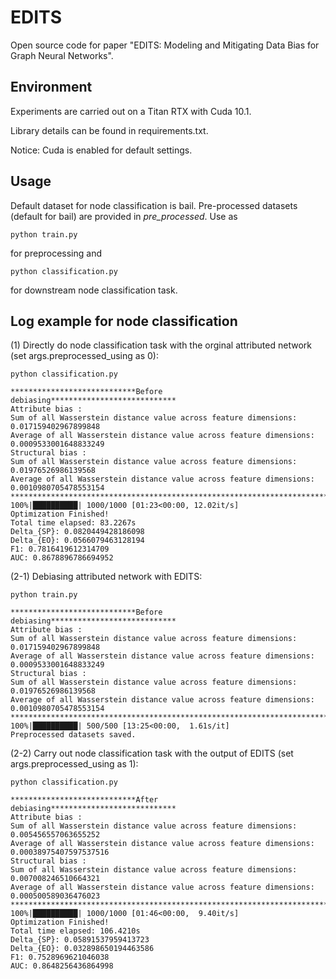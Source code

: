 # EDITS
Open source code for paper "EDITS: Modeling and Mitigating Data Bias for Graph Neural Networks".

## Environment
Experiments are carried out on a Titan RTX with Cuda 10.1. 

Library details can be found in requirements.txt.

Notice: Cuda is enabled for default settings.

## Usage
Default dataset for node classification is bail. Pre-processed datasets (default for bail) are provided in *pre_processed*.
Use as
```
python train.py
```
for preprocessing and 
```
python classification.py
```
for downstream node classification task.

## Log example for node classification

(1) Directly do node classification task with the orginal attributed network (set args.preprocessed_using as 0):
```
python classification.py
```
```
****************************Before debiasing****************************
Attribute bias : 
Sum of all Wasserstein distance value across feature dimensions: 0.017159402967899848
Average of all Wasserstein distance value across feature dimensions: 0.0009533001648833249
Structural bias : 
Sum of all Wasserstein distance value across feature dimensions: 0.01976526986139568
Average of all Wasserstein distance value across feature dimensions: 0.0010980705478553154
****************************************************************************
100%|██████████| 1000/1000 [01:23<00:00, 12.02it/s]
Optimization Finished!
Total time elapsed: 83.2267s
Delta_{SP}: 0.0820449428186098
Delta_{EO}: 0.0566079463128194
F1: 0.7816419612314709
AUC: 0.8678896786694952
```

(2-1) Debiasing attributed network with EDITS:
```
python train.py
```
```
****************************Before debiasing****************************
Attribute bias : 
Sum of all Wasserstein distance value across feature dimensions: 0.017159402967899848
Average of all Wasserstein distance value across feature dimensions: 0.0009533001648833249
Structural bias : 
Sum of all Wasserstein distance value across feature dimensions: 0.01976526986139568
Average of all Wasserstein distance value across feature dimensions: 0.0010980705478553154
****************************************************************************
100%|██████████| 500/500 [13:25<00:00,  1.61s/it]
Preprocessed datasets saved.
```
(2-2) Carry out node classification task with the output of EDITS (set args.preprocessed_using as 1):
```
python classification.py
```
```
****************************After debiasing****************************
Attribute bias : 
Sum of all Wasserstein distance value across feature dimensions: 0.005456557063655252
Average of all Wasserstein distance value across feature dimensions: 0.00038975407597537516
Structural bias : 
Sum of all Wasserstein distance value across feature dimensions: 0.007008246510664321
Average of all Wasserstein distance value across feature dimensions: 0.000500589036476023
****************************************************************************
100%|██████████| 1000/1000 [01:46<00:00,  9.40it/s]
Optimization Finished!
Total time elapsed: 106.4210s
Delta_{SP}: 0.05891537959413723
Delta_{EO}: 0.032898650194463586
F1: 0.7528969621046038
AUC: 0.8648256436864998
```

